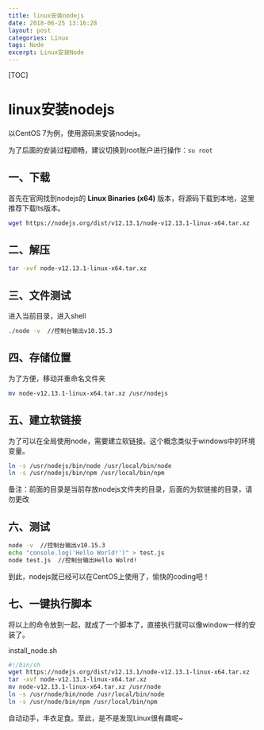 ```yaml
---
title: linux安装nodejs
date: 2018-06-25 13:16:28
layout: post
categories: Linux
tags: Node
excerpt: Linux安装Node
---
```


[TOC]

# linux安装nodejs

以CentOS 7为例，使用源码来安装nodejs。

为了后面的安装过程顺畅，建议切换到root账户进行操作：`su root`

## 一、下载

首先在官网找到nodejs的 **Linux Binaries (x64)** 版本，将源码下载到本地，这里推荐下载lts版本。

```bash
wget https://nodejs.org/dist/v12.13.1/node-v12.13.1-linux-x64.tar.xz
```

## 二、解压

```bash
tar -xvf node-v12.13.1-linux-x64.tar.xz
```

## 三、文件测试

进入当前目录，进入shell

```bash
./node -v  //控制台输出v10.15.3
```

## 四、存储位置

为了方便，移动并重命名文件夹

```bash
mv node-v12.13.1-linux-x64.tar.xz /usr/nodejs
```

## 五、建立软链接

为了可以在全局使用node，需要建立软链接。这个概念类似于windows中的环境变量。

```bash
ln -s /usr/nodejs/bin/node /usr/local/bin/node
ln -s /usr/nodejs/bin/npm /usr/local/bin/npm
```

备注：前面的目录是当前存放nodejs文件夹的目录，后面的为软链接的目录，请勿更改


## 六、测试

```bash
node -v  //控制台输出v10.15.3
echo "console.log('Hello World!')" > test.js
node test.js  //控制台输出Hello Wolrd!
```

到此，nodejs就已经可以在CentOS上使用了，愉快的coding吧！

## 七、一键执行脚本

将以上的命令放到一起，就成了一个脚本了，直接执行就可以像window一样的安装了。

install_node.sh

```bash
#!/bin/sh
wget https://nodejs.org/dist/v12.13.1/node-v12.13.1-linux-x64.tar.xz
tar -xvf node-v12.13.1-linux-x64.tar.xz
mv node-v12.13.1-linux-x64.tar.xz /usr/node
ln -s /usr/node/bin/node /usr/local/bin/node
ln -s /usr/node/bin/npm /usr/local/bin/npm
```

自动动手，丰衣足食。至此，是不是发现Linux很有趣呢~
